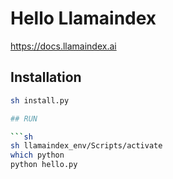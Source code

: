 # Hello Llamaindex

<https://docs.llamaindex.ai>

## Installation

```sh
sh install.py

## RUN

```sh
sh llamaindex_env/Scripts/activate
which python
python hello.py
```
